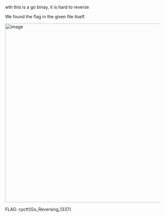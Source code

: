 wth this is a go binay, it is hard to reverse

We found the flag in the given file itself.

<img width="1100" height="583" alt="image" src="https://github.com/user-attachments/assets/e60c2391-e7d2-4da3-a54e-b64cc069f75f" />

FLAG: cyctf{Go_Reversing_1337}
